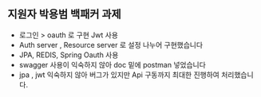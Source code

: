## 지원자 박용범 백패커 과제
- 로그인 > oauth 로 구현 Jwt 사용
- Auth server , Resource server 로 설정 나누어 구현했습니다
- JPA, REDIS, Spring Oauth 사용
- swagger 사용이 익숙하지 않아 doc 밑에 postman  넣었습니다
- jpa , jwt 익숙하지 않아 버그가 있지만 Api 구동까지 최대한 진행하여 처리했습니다.